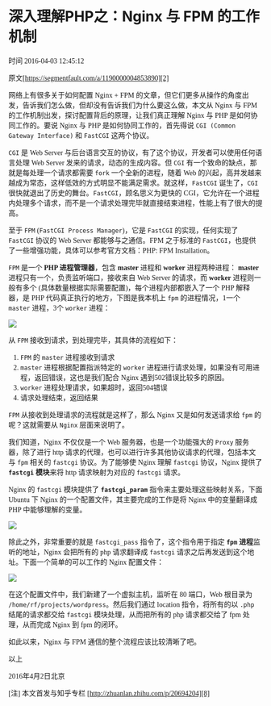 # 深入理解PHP之：Nginx 与 FPM 的工作机制
<font face=微软雅黑>

 时间 2016-04-03 12:45:12 

原文[https://segmentfault.com/a/1190000004853890][2]


网络上有很多关于如何配置 Nginx + FPM 的文章，但它们更多从操作的角度出发，告诉我们怎么做，但却没有告诉我们为什么要这么做，本文从 Nginx 与 FPM 的工作机制出发，探讨配置背后的原理，让我们真正理解 Nginx 与 PHP 是如何协同工作的。要说 Nginx 与 PHP 是如何协同工作的，首先得说 `CGI (Common Gateway Interface)` 和 `FastCGI` 这两个协议。 

`CGI` 是 Web Server 与后台语言交互的协议，有了这个协议，开发者可以使用任何语言处理 Web Server 发来的请求，动态的生成内容。但 `CGI` 有一个致命的缺点，那就是每处理一个请求都需要 `fork` 一个全新的进程，随着 Web 的兴起，高并发越来越成为常态，这样低效的方式明显不能满足需求。就这样，`FastCGI` 诞生了，`CGI` 很快就退出了历史的舞台。`FastCGI`，顾名思义为更快的 CGI，它允许在一个进程内处理多个请求，而不是一个请求处理完毕就直接结束进程，性能上有了很大的提高。

至于 `FPM` (`FastCGI Process Manager`)，它是 `FastCGI` 的实现，任何实现了 `FastCGI` 协议的 Web Server 都能够与之通信。FPM 之于标准的 `FastCGI`，也提供了一些增强功能，具体可以参考官方文档：PHP: FPM Installation。

`FPM` 是一个 **PHP 进程管理器**，包含 **master** 进程和 **worker** 进程两种进程： **master** 进程只有一个，负责监听端口，接收来自 Web Server 的请求，而 **worker** 进程则一般有多个 (具体数量根据实际需要配置)，每个进程内部都嵌入了一个 PHP 解释器，是 PHP 代码真正执行的地方，下图是我本机上 `fpm` 的进程情况，1一个 `master` 进程，3个 `worker` 进程：

![][5]

从 `FPM` 接收到请求，到处理完毕，其具体的流程如下：

1. `FPM` 的 `master` 进程接收到请求
1. `master` 进程根据配置指派特定的 `worker` 进程进行请求处理，如果没有可用进程，返回错误，这也是我们配合 Nginx 遇到502错误比较多的原因。
1. `worker` 进程处理请求，如果超时，返回504错误
1. 请求处理结束，返回结果

`FPM` 从接收到处理请求的流程就是这样了，那么 Nginx 又是如何发送请求给 `fpm` 的呢？这就需要从 `Nginx` 层面来说明了。

我们知道，Nginx 不仅仅是一个 Web 服务器，也是一个功能强大的 `Proxy` 服务器，除了进行 http 请求的代理，也可以进行许多其他协议请求的代理，包括本文与 `fpm` 相关的 `fastcgi` 协议。为了能够使 Nginx 理解 `fastcgi` 协议，Nginx 提供了 **`fastcgi` 模块**来将 http 请求映射为对应的 `fastcgi` 请求。

Nginx 的 `fastcgi` 模块提供了 **`fastcgi_param`** 指令来主要处理这些映射关系，下面 Ubuntu 下 Nginx 的一个配置文件，其主要完成的工作是将 Nginx 中的变量翻译成 PHP 中能够理解的变量。

![][6]

除此之外，非常重要的就是 `fastcgi_pass` 指令了，这个指令用于指定 **`fpm` 进程**监听的地址，Nginx 会把所有的 php 请求翻译成 `fastcgi` 请求之后再发送到这个地址。下面一个简单的可以工作的 Nginx 配置文件：

![][7]

在这个配置文件中，我们新建了一个虚拟主机，监听在 80 端口，Web 根目录为 `/home/rf/projects/wordpress`。然后我们通过 location 指令，将所有的以 `.php` 结尾的请求都交给 `fastcgi` 模块处理，从而把所有的 php 请求都交给了 fpm 处理，从而完成 Nginx 到 fpm 的闭环。

如此以来，Nginx 与 FPM 通信的整个流程应该比较清晰了吧。

以上

2016年4月2日北京 

[注] 本文首发与知乎专栏 [http://zhuanlan.zhihu.com/p/20694204][8]

</font>

[2]: https://segmentfault.com/a/1190000004853890

[5]: ./img/RVfMRvI.png
[6]: ./img/B3Ynmy.png
[7]: ./img/AnaQ3aI.png
[8]: http://zhuanlan.zhihu.com/p/20694204
